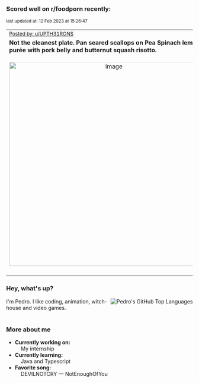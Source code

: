 ### Scored well on r/foodporn recently:

<p align="left"><sub>last updated at: 12 Feb 2023 at 15:26:47</sub></p>

|   |
| --- |
| <sub>[Posted by: u/UPTH31RONS][source]</sub> |
| **Not the cleanest plate. Pan seared scallops on Pea Spinach lemon purée with pork belly and butternut squash risotto.** | 
|<p align="center"> <img alt="image" src="https://i.redd.it/a5dpt6ol1gha1.jpg" width="550" /> </p>|
|   |

### Hey, what's up?
<img align="right" alt="Pedro's GitHub Top Languages" src="https://github-readme-stats.vercel.app/api/top-langs/?username=PedrosUsername&exclude_repo=HW2&layout=compact" />

I'm Pedro. I like coding, animation, witch-house and video games.<br><br>

### More about me
- **Currently working on:**  
&nbsp;&nbsp;&nbsp;&nbsp;My internship
- **Currently learning:**  
&nbsp;&nbsp;&nbsp;&nbsp;Java and Typescript
- **Favorite song:**  
&nbsp;&nbsp;&nbsp;&nbsp;DEVILNOTCRY — NotEnoughOfYou<br><br>

  



  
  
  
[linkedin]: https://linkedin.com/in/pedro-h-r-gomes-8a487b14a/
[gmail]: mailto:pilique11@gmail.com
[source]: https://reddit.com/r/FoodPorn/comments/10yyqa5/not_the_cleanest_plate_pan_seared_scallops_on_pea/
[redditAPI]: https://www.reddit.com/dev/api/